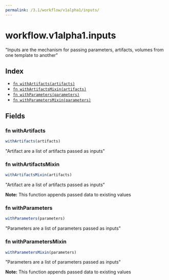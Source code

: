 ```yaml
---
permalink: /3.1/workflow/v1alpha1/inputs/
---
```


# workflow.v1alpha1.inputs

"Inputs are the mechanism for passing parameters, artifacts, volumes from one template to another"

## Index

* [`fn withArtifacts(artifacts)`](#fn-withartifacts)
* [`fn withArtifactsMixin(artifacts)`](#fn-withartifactsmixin)
* [`fn withParameters(parameters)`](#fn-withparameters)
* [`fn withParametersMixin(parameters)`](#fn-withparametersmixin)

## Fields

### fn withArtifacts

```ts
withArtifacts(artifacts)
```

"Artifact are a list of artifacts passed as inputs"

### fn withArtifactsMixin

```ts
withArtifactsMixin(artifacts)
```

"Artifact are a list of artifacts passed as inputs"

**Note:** This function appends passed data to existing values

### fn withParameters

```ts
withParameters(parameters)
```

"Parameters are a list of parameters passed as inputs"

### fn withParametersMixin

```ts
withParametersMixin(parameters)
```

"Parameters are a list of parameters passed as inputs"

**Note:** This function appends passed data to existing values